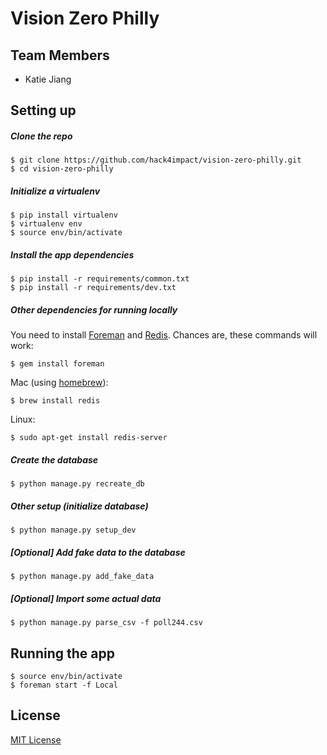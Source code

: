 # Vision Zero Philly

## Team Members
* Katie Jiang

## Setting up

#####  Clone the repo

```
$ git clone https://github.com/hack4impact/vision-zero-philly.git
$ cd vision-zero-philly
```

##### Initialize a virtualenv

```
$ pip install virtualenv
$ virtualenv env
$ source env/bin/activate
```

##### Install the app dependencies

```
$ pip install -r requirements/common.txt
$ pip install -r requirements/dev.txt
```

##### Other dependencies for running locally

You need to install [Foreman](https://ddollar.github.io/foreman/) and [Redis](http://redis.io/). Chances are, these commands will work:

```
$ gem install foreman
```

Mac (using [homebrew](http://brew.sh/)):

```
$ brew install redis
```

Linux:

```
$ sudo apt-get install redis-server
```


##### Create the database

```
$ python manage.py recreate_db
```

##### Other setup (initialize database)

```
$ python manage.py setup_dev
```

##### [Optional] Add fake data to the database

```
$ python manage.py add_fake_data
```

##### [Optional] Import some actual data

```
$ python manage.py parse_csv -f poll244.csv
```

## Running the app

```
$ source env/bin/activate
$ foreman start -f Local
```

## License
[MIT License](LICENSE.md)
